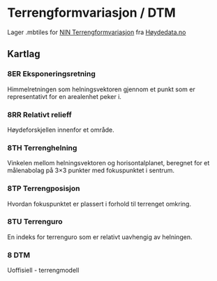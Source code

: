 # Terrengformvariasjon / DTM

Lager .mbtiles for [NIN Terrengformvariasjon](https://artsdatabanken.no/Pages/182007/Terrengformvariasjon) fra [Høydedata.no](https://hoydedata.no)

## Kartlag

### 8ER Eksponeringsretning

Himmelretningen som helningsvektoren gjennom et punkt som er representativt for en arealenhet peker i.

### 8RR Relativt relieff

Høydeforskjellen innenfor et område.

### 8TH Terrenghelning

Vinkelen mellom helningsvektoren og horisontalplanet, beregnet for et målenabolag på 3×3 punkter med fokuspunktet i sentrum.

### 8TP Terrengposisjon

Hvordan fokuspunktet er plassert i forhold til terrenget omkring.

### 8TU Terrenguro

En indeks for terrenguro som er relativt uavhengig av helningen.

### 8 DTM

Uoffisiell - terrengmodell
